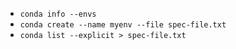  - ```conda info --envs```
 - ```conda create --name myenv --file spec-file.txt```
 - ```conda list --explicit > spec-file.txt```
